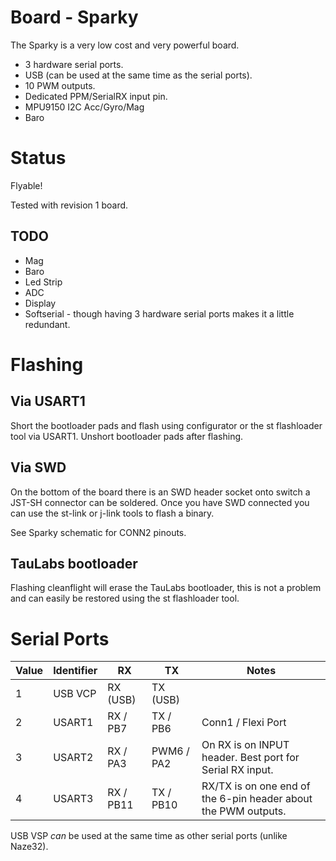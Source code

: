 # Board - Sparky

The Sparky is a very low cost and very powerful board.

* 3 hardware serial ports.
* USB (can be used at the same time as the serial ports).
* 10 PWM outputs.
* Dedicated PPM/SerialRX input pin.
* MPU9150 I2C Acc/Gyro/Mag
* Baro

# Status

Flyable!

Tested with revision 1 board. 

## TODO
* Mag
* Baro
* Led Strip
* ADC
* Display
* Softserial - though having 3 hardware serial ports makes it a little redundant.

# Flashing

## Via USART1

Short the bootloader pads and flash using configurator or the st flashloader tool via USART1.
Unshort bootloader pads after flashing.

## Via SWD

On the bottom of the board there is an SWD header socket onto switch a JST-SH connector can be soldered.
Once you have SWD connected you can use the st-link or j-link tools to flash a binary.

See Sparky schematic for CONN2 pinouts.

## TauLabs bootloader

Flashing cleanflight will erase the TauLabs bootloader, this is not a problem and can easily be restored using the st flashloader tool.

# Serial Ports

| Value | Identifier   | RX        | TX         | Notes                                                                                       |
| ----- | ------------ | --------- | ---------- | ------------------------------------------------------------------------------------------- |
| 1     | USB VCP      | RX (USB)  | TX (USB)   |  |
| 2     | USART1       | RX / PB7  | TX / PB6   | Conn1 / Flexi Port |
| 3     | USART2       | RX / PA3  | PWM6 / PA2 | On RX is on INPUT header.  Best port for Serial RX input. |
| 4     | USART3       | RX / PB11 | TX / PB10  | RX/TX is on one end of the 6-pin header about the PWM outputs. |

USB VSP *can* be used at the same time as other serial ports (unlike Naze32).

